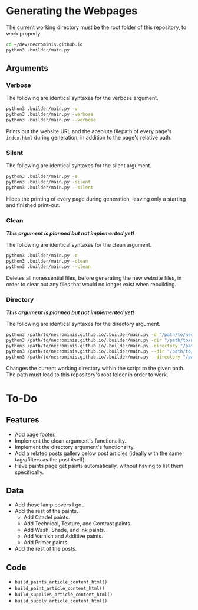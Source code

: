 # Generating the Webpages

The current working directory must be the root folder of this repository, to work properly.

```bash
cd ~/dev/necrominis.github.io
python3 .builder/main.py
```

## Arguments

### Verbose

The following are identical syntaxes for the verbose argument.

```bash
python3 .builder/main.py -v
python3 .builder/main.py -verbose
python3 .builder/main.py --verbose
```

Prints out the website URL and the absolute filepath of every page's `index.html` during generation, in addition to the page's relative path.

### Silent

The following are identical syntaxes for the silent argument.

```bash
python3 .builder/main.py -s
python3 .builder/main.py -silent
python3 .builder/main.py --silent
```

Hides the printing of every page during generation, leaving only a starting and finished print-out.

### Clean

**_This argument is planned but not implemented yet!_**

The following are identical syntaxes for the clean argument.

```bash
python3 .builder/main.py -c
python3 .builder/main.py -clean
python3 .builder/main.py --clean
```

Deletes all nonessential files, before generating the new website files, in order to clear out any files that would no longer exist when rebuilding.

### Directory

**_This argument is planned but not implemented yet!_**

The following are identical syntaxes for the directory argument.

```bash
python3 /path/to/necrominis.github.io/.builder/main.py -d "/path/to/necrominis.github.io/"
python3 /path/to/necrominis.github.io/.builder/main.py -dir "/path/to/necrominis.github.io/"
python3 /path/to/necrominis.github.io/.builder/main.py -directory "/path/to/necrominis.github.io/"
python3 /path/to/necrominis.github.io/.builder/main.py --dir "/path/to/necrominis.github.io/"
python3 /path/to/necrominis.github.io/.builder/main.py --directory "/path/to/necrominis.github.io/"
```

Changes the current working directory within the script to the given path. The path must lead to this repository's root folder in order to work.

# To-Do

## Features

* Add page footer.
* Implement the clean argument's functionality.
* Implement the directory argument's functionality.
* Add a related posts gallery below post articles (ideally with the same tags/filters as the post itself).
* Have paints page get paints automatically, without having to list them specifically.

## Data

* Add those lamp covers I got.
* Add the rest of the paints.
	* Add Citadel paints.
	* Add Technical, Texture, and Contrast paints.
	* Add Wash, Shade, and Ink paints.
	* Add Varnish and Additive paints.
	* Add Primer paints.
* Add the rest of the posts.

## Code

* `build_paints_article_content_html()`
* `build_paint_article_content_html()`
* `build_supplies_article_content_html()`
* `build_supply_article_content_html()`